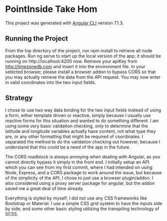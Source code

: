 # PointInside Take Hom

This project was generated with [Angular CLI](https://github.com/angular/angular-cli) version 7.1.3.

## Running the Project
From the top directory of the project, run npm install to retrieve all node packages.  Run ng serve to start up the local version of the app; it should be running on http://localhost:4200 now. Retrieve your apiKey from http://timezonedb.com and insert it into the environment file. In your selected browser, please install a browser addon to bypass CORS so that you may actually retrieve the data from the API request.  You may now enter in valid coordinates into the two input fields.  

## Strategy
I chose to use two way data binding for the two input fields instead of using a form, either template driven or reactive, simply because I usually use reactive forms for this situation and wanted to do something different.  I am using some very basic validation checking, only to determine that the latitude and longitude variables actually have content, not what type they are, or any other formatting that might be required of coordinates.  I separated the method to do the validation checking out however, because I understand that this could be a need of the app in the future.  

The CORS roadblock is always annoying when dealing with Angular, as you cannot directly bypass it simply in the front end.  I initially setup an API which you can see from my first commit, where I had intended on using Node, Express, and a CORS package to work around the issue, but because of the simplicity of the API, I chose to just use a browser plugin/addon.  I also considered using a proxy server package for angular, but the addon saved me a great deal of time already.  

Everything is styled by myself, I did not use any CSS frameworks like Bootstrap or Material.  I use a simple CSS grid system to have the inputs side by side, and some other basic styling utilizing the transpiling technology of SCSS.  
